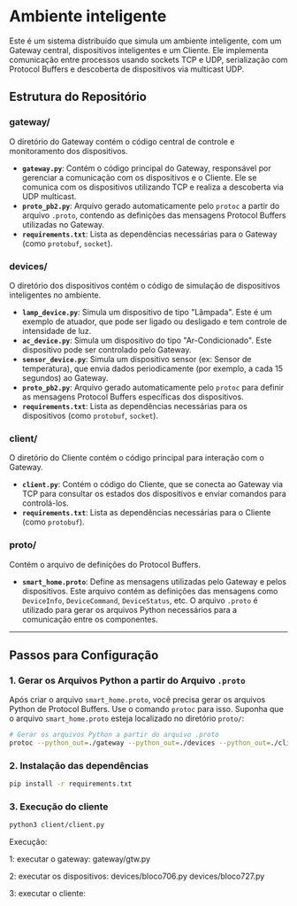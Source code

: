 # Ambiente inteligente

Este é um sistema distribuído que simula um ambiente inteligente, com um Gateway central, dispositivos inteligentes e um Cliente. Ele implementa comunicação entre processos usando sockets TCP e UDP, serialização com Protocol Buffers e descoberta de dispositivos via multicast UDP.

## Estrutura do Repositório

### **gateway/**
O diretório do Gateway contém o código central de controle e monitoramento dos dispositivos.

- **`gateway.py`**: Contém o código principal do Gateway, responsável por gerenciar a comunicação com os dispositivos e o Cliente. Ele se comunica com os dispositivos utilizando TCP e realiza a descoberta via UDP multicast.
- **`proto_pb2.py`**: Arquivo gerado automaticamente pelo `protoc` a partir do arquivo `.proto`, contendo as definições das mensagens Protocol Buffers utilizadas no Gateway.
- **`requirements.txt`**: Lista as dependências necessárias para o Gateway (como `protobuf`, `socket`).

### **devices/**
O diretório dos dispositivos contém o código de simulação de dispositivos inteligentes no ambiente.

- **`lamp_device.py`**: Simula um dispositivo de tipo "Lâmpada". Este é um exemplo de atuador, que pode ser ligado ou desligado e tem controle de intensidade de luz.
- **`ac_device.py`**: Simula um dispositivo do tipo "Ar-Condicionado". Este dispositivo pode ser controlado pelo Gateway.
- **`sensor_device.py`**: Simula um dispositivo sensor (ex: Sensor de temperatura), que envia dados periodicamente (por exemplo, a cada 15 segundos) ao Gateway.
- **`proto_pb2.py`**: Arquivo gerado automaticamente pelo `protoc` para definir as mensagens Protocol Buffers específicas dos dispositivos.
- **`requirements.txt`**: Lista as dependências necessárias para os dispositivos (como `protobuf`, `socket`).

### **client/**
O diretório do Cliente contém o código principal para interação com o Gateway.

- **`client.py`**: Contém o código do Cliente, que se conecta ao Gateway via TCP para consultar os estados dos dispositivos e enviar comandos para controlá-los.
- **`requirements.txt`**: Lista as dependências necessárias para o Cliente (como `protobuf`).

### **proto/**
Contém o arquivo de definições do Protocol Buffers.

- **`smart_home.proto`**: Define as mensagens utilizadas pelo Gateway e pelos dispositivos. Este arquivo contém as definições das mensagens como `DeviceInfo`, `DeviceCommand`, `DeviceStatus`, etc. O arquivo `.proto` é utilizado para gerar os arquivos Python necessários para a comunicação entre os componentes.

---

## Passos para Configuração

### 1. Gerar os Arquivos Python a partir do Arquivo `.proto`
Após criar o arquivo `smart_home.proto`, você precisa gerar os arquivos Python de Protocol Buffers. Use o comando `protoc` para isso. Suponha que o arquivo `smart_home.proto` esteja localizado no diretório `proto/`:

```bash
# Gerar os arquivos Python a partir do arquivo .proto
protoc --python_out=./gateway --python_out=./devices --python_out=./client proto/smart_home.proto

```

### 2. Instalação das dependências

```bash
pip install -r requirements.txt
```

### 3. Execução do cliente

```bash
python3 client/client.py
```

Execução:

1: executar o gateway:
gateway/gtw.py

2: executar os dispositivos:
devices/bloco706.py
devices/bloco727.py

3: executar o cliente:
